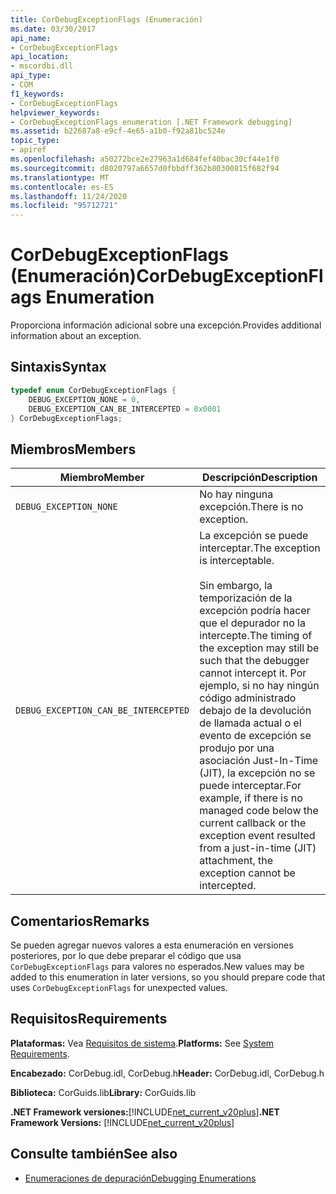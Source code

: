 ```yaml
---
title: CorDebugExceptionFlags (Enumeración)
ms.date: 03/30/2017
api_name:
- CorDebugExceptionFlags
api_location:
- mscordbi.dll
api_type:
- COM
f1_keywords:
- CorDebugExceptionFlags
helpviewer_keywords:
- CorDebugExceptionFlags enumeration [.NET Framework debugging]
ms.assetid: b22687a8-e9cf-4e65-a1b0-f92a81bc524e
topic_type:
- apiref
ms.openlocfilehash: a50272bce2e27963a1d684fef40bac30cf44e1f0
ms.sourcegitcommit: d8020797a6657d0fbbdff362b80300815f682f94
ms.translationtype: MT
ms.contentlocale: es-ES
ms.lasthandoff: 11/24/2020
ms.locfileid: "95712721"
---
```

# <a name="cordebugexceptionflags-enumeration"></a><span data-ttu-id="57b18-102">CorDebugExceptionFlags (Enumeración)</span><span class="sxs-lookup"><span data-stu-id="57b18-102">CorDebugExceptionFlags Enumeration</span></span>

<span data-ttu-id="57b18-103">Proporciona información adicional sobre una excepción.</span><span class="sxs-lookup"><span data-stu-id="57b18-103">Provides additional information about an exception.</span></span>  
  
## <a name="syntax"></a><span data-ttu-id="57b18-104">Sintaxis</span><span class="sxs-lookup"><span data-stu-id="57b18-104">Syntax</span></span>  
  
```cpp  
typedef enum CorDebugExceptionFlags {  
    DEBUG_EXCEPTION_NONE = 0,  
    DEBUG_EXCEPTION_CAN_BE_INTERCEPTED = 0x0001  
} CorDebugExceptionFlags;  
```  
  
## <a name="members"></a><span data-ttu-id="57b18-105">Miembros</span><span class="sxs-lookup"><span data-stu-id="57b18-105">Members</span></span>  
  
|<span data-ttu-id="57b18-106">Miembro</span><span class="sxs-lookup"><span data-stu-id="57b18-106">Member</span></span>|<span data-ttu-id="57b18-107">Descripción</span><span class="sxs-lookup"><span data-stu-id="57b18-107">Description</span></span>|  
|------------|-----------------|  
|`DEBUG_EXCEPTION_NONE`|<span data-ttu-id="57b18-108">No hay ninguna excepción.</span><span class="sxs-lookup"><span data-stu-id="57b18-108">There is no exception.</span></span>|  
|`DEBUG_EXCEPTION_CAN_BE_INTERCEPTED`|<span data-ttu-id="57b18-109">La excepción se puede interceptar.</span><span class="sxs-lookup"><span data-stu-id="57b18-109">The exception is interceptable.</span></span><br /><br /> <span data-ttu-id="57b18-110">Sin embargo, la temporización de la excepción podría hacer que el depurador no la intercepte.</span><span class="sxs-lookup"><span data-stu-id="57b18-110">The timing of the exception may still be such that the debugger cannot intercept it.</span></span> <span data-ttu-id="57b18-111">Por ejemplo, si no hay ningún código administrado debajo de la devolución de llamada actual o el evento de excepción se produjo por una asociación Just-In-Time (JIT), la excepción no se puede interceptar.</span><span class="sxs-lookup"><span data-stu-id="57b18-111">For example, if there is no managed code below the current callback or the exception event resulted from a just-in-time (JIT) attachment, the exception cannot be intercepted.</span></span>|  
  
## <a name="remarks"></a><span data-ttu-id="57b18-112">Comentarios</span><span class="sxs-lookup"><span data-stu-id="57b18-112">Remarks</span></span>  

 <span data-ttu-id="57b18-113">Se pueden agregar nuevos valores a esta enumeración en versiones posteriores, por lo que debe preparar el código que usa `CorDebugExceptionFlags` para valores no esperados.</span><span class="sxs-lookup"><span data-stu-id="57b18-113">New values may be added to this enumeration in later versions, so you should prepare code that uses `CorDebugExceptionFlags` for unexpected values.</span></span>  
  
## <a name="requirements"></a><span data-ttu-id="57b18-114">Requisitos</span><span class="sxs-lookup"><span data-stu-id="57b18-114">Requirements</span></span>  

 <span data-ttu-id="57b18-115">**Plataformas:** Vea [Requisitos de sistema](../../get-started/system-requirements.md).</span><span class="sxs-lookup"><span data-stu-id="57b18-115">**Platforms:** See [System Requirements](../../get-started/system-requirements.md).</span></span>  
  
 <span data-ttu-id="57b18-116">**Encabezado:** CorDebug.idl, CorDebug.h</span><span class="sxs-lookup"><span data-stu-id="57b18-116">**Header:** CorDebug.idl, CorDebug.h</span></span>  
  
 <span data-ttu-id="57b18-117">**Biblioteca:** CorGuids.lib</span><span class="sxs-lookup"><span data-stu-id="57b18-117">**Library:** CorGuids.lib</span></span>  
  
 <span data-ttu-id="57b18-118">**.NET Framework versiones:**[!INCLUDE[net_current_v20plus](../../../../includes/net-current-v20plus-md.md)]</span><span class="sxs-lookup"><span data-stu-id="57b18-118">**.NET Framework Versions:** [!INCLUDE[net_current_v20plus](../../../../includes/net-current-v20plus-md.md)]</span></span>  
  
## <a name="see-also"></a><span data-ttu-id="57b18-119">Consulte también</span><span class="sxs-lookup"><span data-stu-id="57b18-119">See also</span></span>

- [<span data-ttu-id="57b18-120">Enumeraciones de depuración</span><span class="sxs-lookup"><span data-stu-id="57b18-120">Debugging Enumerations</span></span>](debugging-enumerations.md)
